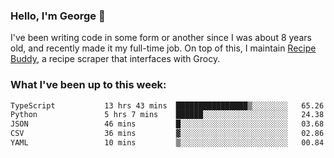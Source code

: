 ### Hello, I'm George 👋

I've been writing code in some form or another since I was about 8 years old, and recently made it my full-time job. On top of this, I maintain [Recipe Buddy](https://github.com/georgegebbett/recipe-buddy), a recipe scraper that interfaces with Grocy.  

<!--
**georgegebbett/georgegebbett** is a ✨ _special_ ✨ repository because its `README.md` (this file) appears on your GitHub profile.

Here are some ideas to get you started:

- 🔭 I’m currently working on ...
- 🌱 I’m currently learning ...
- 👯 I’m looking to collaborate on ...
- 🤔 I’m looking for help with ...
- 💬 Ask me about ...
- 📫 How to reach me: ...
- 😄 Pronouns: ...
- ⚡ Fun fact: ...
-->

### What I've been up to this week:
<!--START_SECTION:waka-->

```txt
TypeScript           13 hrs 43 mins  ████████████████▒░░░░░░░░   65.26 %
Python               5 hrs 7 mins    ██████░░░░░░░░░░░░░░░░░░░   24.38 %
JSON                 46 mins         █░░░░░░░░░░░░░░░░░░░░░░░░   03.68 %
CSV                  36 mins         ▓░░░░░░░░░░░░░░░░░░░░░░░░   02.86 %
YAML                 10 mins         ▒░░░░░░░░░░░░░░░░░░░░░░░░   00.84 %
```

<!--END_SECTION:waka-->
